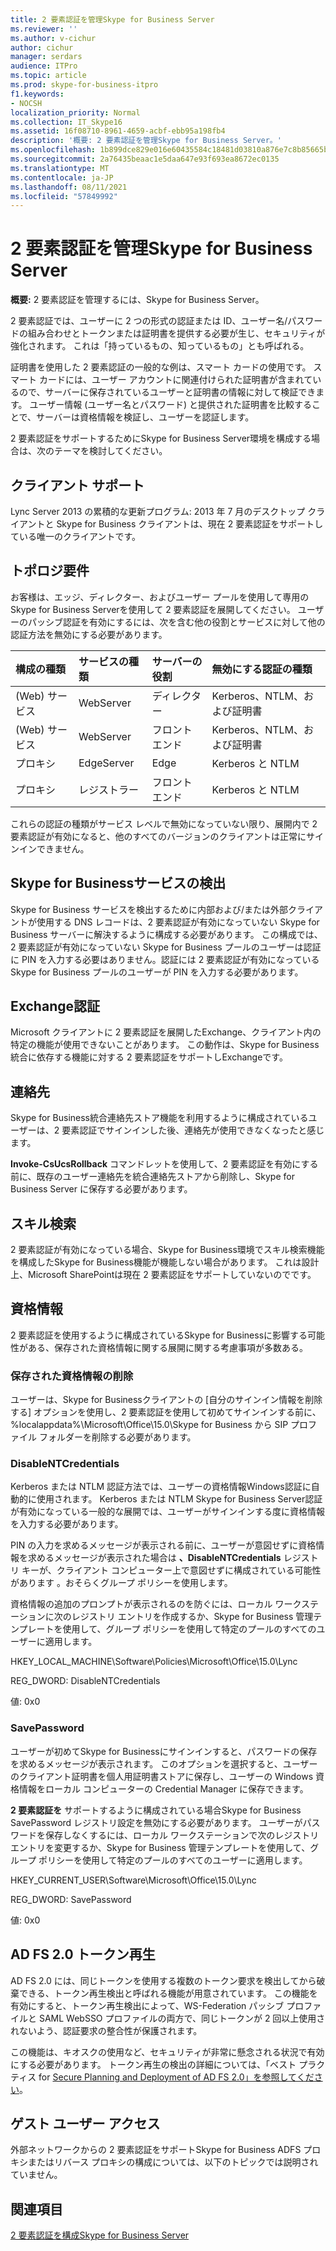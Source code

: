 ```yaml
---
title: 2 要素認証を管理Skype for Business Server
ms.reviewer: ''
ms.author: v-cichur
author: cichur
manager: serdars
audience: ITPro
ms.topic: article
ms.prod: skype-for-business-itpro
f1.keywords:
- NOCSH
localization_priority: Normal
ms.collection: IT_Skype16
ms.assetid: 16f08710-8961-4659-acbf-ebb95a198fb4
description: '概要: 2 要素認証を管理Skype for Business Server。'
ms.openlocfilehash: 1b899dce829e016e60435584c18481d03810a876e7c8b85665b75b94574374b7
ms.sourcegitcommit: 2a76435beaac1e5daa647e93f693ea8672ec0135
ms.translationtype: MT
ms.contentlocale: ja-JP
ms.lasthandoff: 08/11/2021
ms.locfileid: "57849992"
---
```

# <a name="manage-two-factor-authentication-in-skype-for-business-server"></a>2 要素認証を管理Skype for Business Server
 
**概要:** 2 要素認証を管理するには、Skype for Business Server。
  
2 要素認証では、ユーザーに 2 つの形式の認証または ID、ユーザー名/パスワードの組み合わせとトークンまたは証明書を提供する必要が生じ、セキュリティが強化されます。 これは「持っているもの、知っているもの」とも呼ばれる。 
  
証明書を使用した 2 要素認証の一般的な例は、スマート カードの使用です。 スマート カードには、ユーザー アカウントに関連付けられた証明書が含まれているので、サーバーに保存されているユーザーと証明書の情報に対して検証できます。 ユーザー情報 (ユーザー名とパスワード) と提供された証明書を比較することで、サーバーは資格情報を検証し、ユーザーを認証します。
  
2 要素認証をサポートするためにSkype for Business Server環境を構成する場合は、次のテーマを検討してください。
  
## <a name="client-support"></a>クライアント サポート

Lync Server 2013 の累積的な更新プログラム: 2013 年 7 月のデスクトップ クライアントと Skype for Business クライアントは、現在 2 要素認証をサポートしている唯一のクライアントです。
  
## <a name="topology-requirements"></a>トポロジ要件

お客様は、エッジ、ディレクター、およびユーザー プールを使用して専用のSkype for Business Serverを使用して 2 要素認証を展開してください。 ユーザーのパッシブ認証を有効にするには、次を含む他の役割とサービスに対して他の認証方法を無効にする必要があります。
  
|**構成の種類**|**サービスの種類**|**サーバーの役割**|**無効にする認証の種類**|
|:-----|:-----|:-----|:-----|
|(Web) サービス  <br/> |WebServer  <br/> |ディレクター  <br/> |Kerberos、NTLM、および証明書  <br/> |
|(Web) サービス  <br/> |WebServer  <br/> |フロントエンド  <br/> |Kerberos、NTLM、および証明書  <br/> |
|プロキシ  <br/> |EdgeServer  <br/> |Edge  <br/> |Kerberos と NTLM  <br/> |
|プロキシ  <br/> |レジストラー  <br/> |フロントエンド  <br/> |Kerberos と NTLM  <br/> |
   
これらの認証の種類がサービス レベルで無効になっていない限り、展開内で 2 要素認証が有効になると、他のすべてのバージョンのクライアントは正常にサインインできません。
  
## <a name="skype-for-business-service-discovery"></a>Skype for Businessサービスの検出

Skype for Business サービスを検出するために内部および/または外部クライアントが使用する DNS レコードは、2 要素認証が有効になっていない Skype for Business サーバーに解決するように構成する必要があります。 この構成では、2 要素認証が有効になっていない Skype for Business プールのユーザーは認証に PIN を入力する必要はありません。認証には 2 要素認証が有効になっている Skype for Business プールのユーザーが PIN を入力する必要があります。
  
## <a name="exchange-authentication"></a>Exchange認証

Microsoft クライアントに 2 要素認証を展開したExchange、クライアント内の特定の機能が使用できないことがあります。 この動作は、Skype for Business統合に依存する機能に対する 2 要素認証をサポートしExchangeです。
  
## <a name="contacts"></a>連絡先

Skype for Business統合連絡先ストア機能を利用するように構成されているユーザーは、2 要素認証でサインインした後、連絡先が使用できなくなったと感じます。
  
**Invoke-CsUcsRollback** コマンドレットを使用して、2 要素認証を有効にする前に、既存のユーザー連絡先を統合連絡先ストアから削除し、Skype for Business Server に保存する必要があります。
  
## <a name="skill-search"></a>スキル検索

2 要素認証が有効になっている場合、Skype for Business環境でスキル検索機能を構成したSkype for Business機能が機能しない場合があります。 これは設計上、Microsoft SharePointは現在 2 要素認証をサポートしていないのでです。
  
## <a name="credentials"></a>資格情報

2 要素認証を使用するように構成されているSkype for Businessに影響する可能性がある、保存された資格情報に関する展開に関する考慮事項が多数ある。
  
### <a name="deleting-saved-credentials"></a>保存された資格情報の削除

ユーザーは、Skype for Businessクライアントの [自分のサインイン情報を削除する] オプションを使用し、2 要素認証を使用して初めてサインインする前に、%localappdata%\Microsoft\Office\15.0\Skype for Business から SIP プロファイル フォルダーを削除する必要があります。
  
### <a name="disablentcredentials"></a>DisableNTCredentials

Kerberos または NTLM 認証方法では、ユーザーの資格情報Windows認証に自動的に使用されます。 Kerberos または NTLM Skype for Business Server認証が有効になっている一般的な展開では、ユーザーがサインインする度に資格情報を入力する必要があります。
  
PIN の入力を求めるメッセージが表示される前に、ユーザーが意図せずに資格情報を求めるメッセージが表示された場合は **、DisableNTCredentials** レジストリ キーが、クライアント コンピューター上で意図せずに構成されている可能性があります 。おそらくグループ ポリシーを使用します。
  
資格情報の追加のプロンプトが表示されるのを防ぐには、ローカル ワークステーションに次のレジストリ エントリを作成するか、Skype for Business 管理テンプレートを使用して、グループ ポリシーを使用して特定のプールのすべてのユーザーに適用します。
  
HKEY_LOCAL_MACHINE\Software\Policies\Microsoft\Office\15.0\Lync
  
REG_DWORD: DisableNTCredentials

値: 0x0
  
### <a name="savepassword"></a>SavePassword

ユーザーが初めてSkype for Businessにサインインすると、パスワードの保存を求めるメッセージが表示されます。 このオプションを選択すると、ユーザーのクライアント証明書を個人用証明書ストアに保存し、ユーザーの Windows 資格情報をローカル コンピューターの Credential Manager に保存できます。
  
**2 要素認証を** サポートするように構成されている場合Skype for Business SavePassword レジストリ設定を無効にする必要があります。 ユーザーがパスワードを保存しなくするには、ローカル ワークステーションで次のレジストリ エントリを変更するか、Skype for Business 管理テンプレートを使用して、グループ ポリシーを使用して特定のプールのすべてのユーザーに適用します。
  
HKEY_CURRENT_USER\Software\Microsoft\Office\15.0\Lync
  
REG_DWORD: SavePassword
  
値: 0x0
  
## <a name="ad-fs-20-token-replay"></a>AD FS 2.0 トークン再生

AD FS 2.0 には、同じトークンを使用する複数のトークン要求を検出してから破棄できる、トークン再生検出と呼ばれる機能が用意されています。 この機能を有効にすると、トークン再生検出によって、WS-Federation パッシブ プロファイルと SAML WebSSO プロファイルの両方で、同じトークンが 2 回以上使用されないよう、認証要求の整合性が保護されます。
  
この機能は、キオスクの使用など、セキュリティが非常に懸念される状況で有効にする必要があります。 トークン再生の検出の詳細については、「ベスト プラクティス for [Secure Planning and Deployment of AD FS 2.0」を参照してください](/previous-versions/windows/it-pro/windows-server-2008-R2-and-2008/ff630160(v=ws.10))。
  
## <a name="guest-user-access"></a>ゲスト ユーザー アクセス

外部ネットワークからの 2 要素認証をサポートSkype for Business ADFS プロキシまたはリバース プロキシの構成については、以下のトピックでは説明されていません。
  
## <a name="see-also"></a>関連項目

[2 要素認証を構成Skype for Business Server](configure-two-factor.md)
